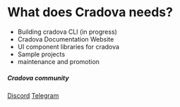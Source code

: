 # What does Cradova needs?

- Building cradova CLI (in progress)
- Cradova Documentation Website
- UI component libraries for cradova
- Sample projects
- maintenance and promotion

##### Cradova community

[Discord](https://discord.gg/szF7CrZT)
[Telegram](https://t.me/cradovaframework)
